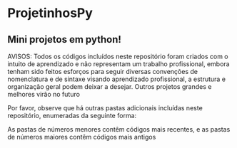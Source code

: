 # ProjetinhosPy
 Mini projetos em python! 
-----------------------------------------------------------
AVISOS: Todos os códigos incluídos neste repositório foram criados com o intuito de aprendizado e não representam um trabalho profissional, embora tenham sido feitos esforços para seguir diversas convenções de nomenclatura e de sintaxe visando aprendizado profissional, a estrutura e organização geral podem deixar a desejar. Outros projetos grandes e melhores virão no futuro

Por favor, observe que há outras pastas adicionais incluídas neste repositório, enumeradas da seguinte forma:

As pastas de números menores contêm códigos mais recentes, e as pastas de números maiores contêm códigos mais antigos







 
